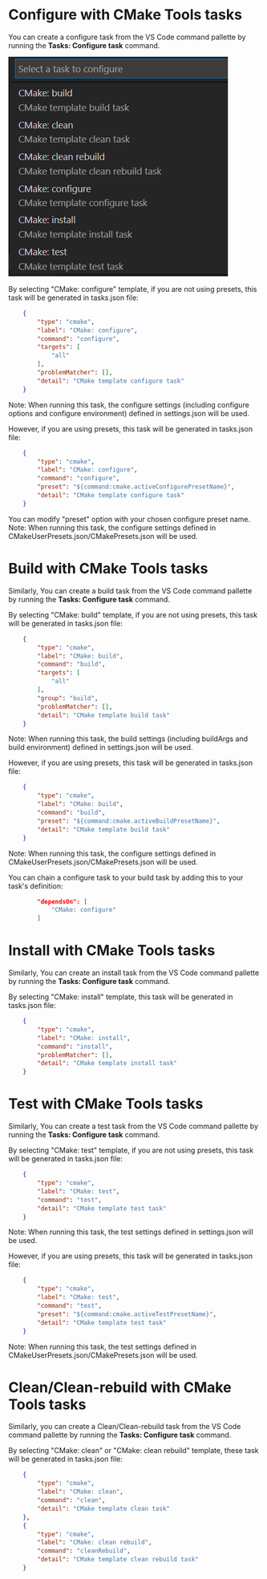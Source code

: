 # Configure with CMake Tools tasks
You can create a configure task from the VS Code command pallette by running the **Tasks: Configure task** command.

![Configure a task](images/configure_task.png)

By selecting "CMake: configure" template, if you are not using presets, this task will be generated in tasks.json file: 


```json
    {
        "type": "cmake",
        "label": "CMake: configure",
        "command": "configure",
        "targets": [
            "all"
        ],
        "problemMatcher": [],
        "detail": "CMake template configure task"
    }
```

Note: When running this task, the configure settings (including configure options and configure environment) defined in settings.json will be used.

However, if you are using presets, this task will be generated in tasks.json file:

```json
    {
        "type": "cmake",
        "label": "CMake: configure",
        "command": "configure",
        "preset": "${command:cmake.activeConfigurePresetName}",
        "detail": "CMake template configure task"
    }
```
You can modify "preset" option with your chosen configure preset name.
Note: When running this task, the configure settings defined in CMakeUserPresets.json/CMakePresets.json will be used.


# Build with CMake Tools tasks
Similarly, You can create a build task from the VS Code command pallette by running the **Tasks: Configure task** command.

By selecting "CMake: build" template, if you are not using presets, this task will be generated in tasks.json file: 

```json
    {
        "type": "cmake",
        "label": "CMake: build",
        "command": "build",
        "targets": [
            "all"
        ],
        "group": "build",
        "problemMatcher": [],
        "detail": "CMake template build task"
    }
```
Note: When running this task, the build settings (including buildArgs and build environment) defined in settings.json will be used.

However, if you are using presets, this task will be generated in tasks.json file:

```json
    {
        "type": "cmake",
        "label": "CMake: build",
        "command": "build",
        "preset": "${command:cmake.activeBuildPresetName}",
        "detail": "CMake template build task"
    }
```

Note: When running this task, the configure settings defined in CMakeUserPresets.json/CMakePresets.json will be used.

You can chain a configure task to your build task by adding this to your task's definition:

```json
        "dependsOn": [
            "CMake: configure"
        ]
```

# Install with CMake Tools tasks
Similarly, You can create an install task from the VS Code command pallette by running the **Tasks: Configure task** command.

By selecting "CMake: install" template, this task will be generated in tasks.json file:

```json
    {
        "type": "cmake",
        "label": "CMake: install",
        "command": "install",
        "problemMatcher": [],
        "detail": "CMake template install task"
    }
```

# Test with CMake Tools tasks
Similarly, You can create a test task from the VS Code command pallette by running the **Tasks: Configure task** command.

By selecting "CMake: test" template, if you are not using presets, this task will be generated in tasks.json file: 

```json
    {
        "type": "cmake",
        "label": "CMake: test",
        "command": "test",
        "detail": "CMake template test task"
    }
```
Note: When running this task, the test settings defined in settings.json will be used.

However, if you are using presets, this task will be generated in tasks.json file:

```json
    {
        "type": "cmake",
        "label": "CMake: test",
        "command": "test",
        "preset": "${command:cmake.activeTestPresetName}",
        "detail": "CMake template test task"
    }
```

Note: When running this task, the test settings defined in CMakeUserPresets.json/CMakePresets.json will be used.

# Clean/Clean-rebuild with CMake Tools tasks
Similarly, you can create a Clean/Clean-rebuild task from the VS Code command pallette by running the **Tasks: Configure task** command.

By selecting "CMake: clean" or "CMake: clean rebuild" template, these task will be generated in tasks.json file:

```json
    {
        "type": "cmake",
        "label": "CMake: clean",
        "command": "clean",
        "detail": "CMake template clean task"
    },
    {
        "type": "cmake",
        "label": "CMake: clean rebuild",
        "command": "cleanRebuild",
        "detail": "CMake template clean rebuild task"
    }
```